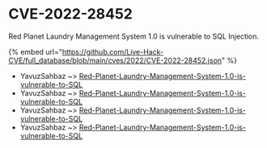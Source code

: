 # CVE-2022-28452

Red Planet Laundry Management System 1.0 is vulnerable to SQL Injection.

{% embed url="https://github.com/Live-Hack-CVE/full_database/blob/main/cves/2022/CVE-2022-28452.json" %}


* YavuzSahbaz ~> [Red-Planet-Laundry-Management-System-1.0-is-vulnerable-to-SQL](https://www.alice-snow.ru/2022/database/cve-2022-28452/red-planet-laundry-management-system-1.0-is-vulnerable-to-sql-yavuzsahbaz)
* YavuzSahbaz ~> [Red-Planet-Laundry-Management-System-1.0-is-vulnerable-to-SQL](https://www.alice-snow.ru/2022/database/cve-2022-28452/red-planet-laundry-management-system-1.0-is-vulnerable-to-sql-yavuzsahbaz)
* YavuzSahbaz ~> [Red-Planet-Laundry-Management-System-1.0-is-vulnerable-to-SQL](https://www.alice-snow.ru/2022/database/cve-2022-28452/red-planet-laundry-management-system-1.0-is-vulnerable-to-sql-yavuzsahbaz)
* YavuzSahbaz ~> [Red-Planet-Laundry-Management-System-1.0-is-vulnerable-to-SQL](https://www.alice-snow.ru/2022/database/cve-2022-28452/red-planet-laundry-management-system-1.0-is-vulnerable-to-sql-yavuzsahbaz)
